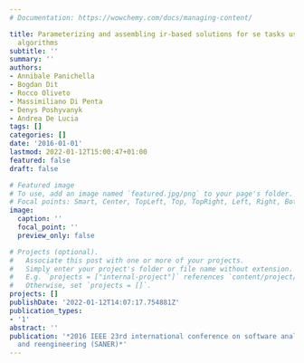 ```yaml
---
# Documentation: https://wowchemy.com/docs/managing-content/

title: Parameterizing and assembling ir-based solutions for se tasks using genetic
  algorithms
subtitle: ''
summary: ''
authors:
- Annibale Panichella
- Bogdan Dit
- Rocco Oliveto
- Massimiliano Di Penta
- Denys Poshyvanyk
- Andrea De Lucia
tags: []
categories: []
date: '2016-01-01'
lastmod: 2022-01-12T15:00:47+01:00
featured: false
draft: false

# Featured image
# To use, add an image named `featured.jpg/png` to your page's folder.
# Focal points: Smart, Center, TopLeft, Top, TopRight, Left, Right, BottomLeft, Bottom, BottomRight.
image:
  caption: ''
  focal_point: ''
  preview_only: false

# Projects (optional).
#   Associate this post with one or more of your projects.
#   Simply enter your project's folder or file name without extension.
#   E.g. `projects = ["internal-project"]` references `content/project/deep-learning/index.md`.
#   Otherwise, set `projects = []`.
projects: []
publishDate: '2022-01-12T14:07:17.754881Z'
publication_types:
- '1'
abstract: ''
publication: '*2016 IEEE 23rd international conference on software analysis, evolution,
  and reengineering (SANER)*'
---
```

